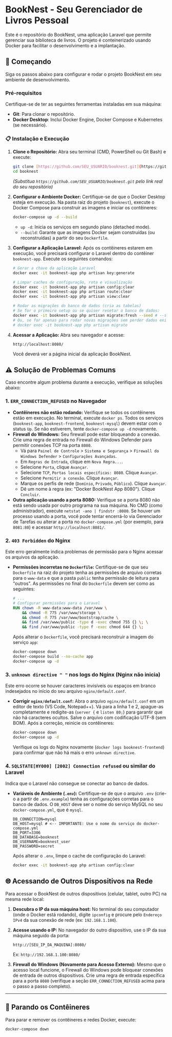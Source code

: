 # BookNest - Seu Gerenciador de Livros Pessoal

Este é o repositório do BookNest, uma aplicação Laravel que permite gerenciar sua biblioteca de livros. O projeto é conteinerizado usando Docker para facilitar o desenvolvimento e a implantação.

## 🚀 Começando

Siga os passos abaixo para configurar e rodar o projeto BookNest em seu ambiente de desenvolvimento.

### Pré-requisitos

Certifique-se de ter as seguintes ferramentas instaladas em sua máquina:

* **Git**: Para clonar o repositório.
* **Docker Desktop**: Inclui Docker Engine, Docker Compose e Kubernetes (se necessário).

### 📋 Instalação e Execução

1.  **Clone o Repositório:**
    Abra seu terminal (CMD, PowerShell ou Git Bash) e execute:
    ```bash
    git clone [https://github.com/SEU_USUARIO/booknest.git](https://github.com/SEU_USUARIO/booknest.git)
    cd booknest
    ```
    *(Substitua `https://github.com/SEU_USUARIO/booknest.git` pelo link real do seu repositório)*

2.  **Configurar o Ambiente Docker:**
    Certifique-se de que o Docker Desktop esteja em execução. Na pasta raiz do projeto (`booknest`), execute o Docker Compose para construir as imagens e iniciar os contêineres:
    ```bash
    docker-compose up -d --build
    ```
    * `up -d`: Inicia os serviços em segundo plano (detached mode).
    * `--build`: Garante que as imagens Docker sejam construídas (ou reconstruídas) a partir do seu `Dockerfile`.

3.  **Configurar a Aplicação Laravel:**
    Após os contêineres estarem em execução, você precisará configurar o Laravel dentro do contêiner `booknest-app`. Execute os seguintes comandos:

    ```bash
    # Gerar a chave da aplicação Laravel
    docker exec -it booknest-app php artisan key:generate

    # Limpar caches de configuração, rota e visualização
    docker exec -it booknest-app php artisan config:clear
    docker exec -it booknest-app php artisan route:clear
    docker exec -it booknest-app php artisan view:clear

    # Rodar as migrações do banco de dados (cria as tabelas)
    # Se for o primeiro setup ou se quiser resetar o banco de dados:
    docker exec -it booknest-app php artisan migrate:fresh --seed # --seed se tiver seeders
    # Ou, se for apenas para rodar novas migrações sem perder dados existentes:
    # docker exec -it booknest-app php artisan migrate
    ```

4.  **Acessar a Aplicação:**
    Abra seu navegador e acesse:
    ```
    http://localhost:8080/
    ```
    Você deverá ver a página inicial da aplicação BookNest.

## ⚠️ Solução de Problemas Comuns

Caso encontre algum problema durante a execução, verifique as soluções abaixo:

### 1. `ERR_CONNECTION_REFUSED` no Navegador

* **Contêineres não estão rodando:**
    Verifique se todos os contêineres estão em execução. No terminal, execute `docker ps`. Todos os serviços (`booknest-app`, `booknest-frontend`, `booknest-mysql`) devem estar com o status `Up`. Se não estiverem, tente `docker-compose up -d` novamente.
* **Firewall do Windows:**
    Seu firewall pode estar bloqueando a conexão. Crie uma regra de entrada no Firewall do Windows Defender para permitir conexões TCP na porta `8080`.
    * Vá para `Painel de Controle` > `Sistema e Segurança` > `Firewall do Windows Defender` > `Configurações Avançadas`.
    * Em `Regras de Entrada`, clique em `Nova Regra...`.
    * Selecione `Porta`, clique `Avançar`.
    * Selecione `TCP`, `Portas locais específicas: 8080`. Clique `Avançar`.
    * Selecione `Permitir a conexão`. Clique `Avançar`.
    * Marque os perfis de rede (`Domínio`, `Privado`, `Público`). Clique `Avançar`.
    * Dê um nome à regra (ex: "Docker BookNest App 8080"). Clique `Concluir`.
* **Outra aplicação usando a porta 8080:**
    Verifique se a porta 8080 não está sendo usada por outro programa na sua máquina. No CMD (como administrador), execute `netstat -ano | findstr :8080`. Se houver um processo usando a porta, você pode tentar encerrá-lo via Gerenciador de Tarefas ou alterar a porta no `docker-compose.yml` (por exemplo, para `8081:80`) e acessar `http://localhost:8081/`.

### 2. `403 Forbidden` do Nginx

Este erro geralmente indica problemas de permissão para o Nginx acessar os arquivos da aplicação.

* **Permissões incorretas no `Dockerfile`:**
    Certifique-se de que seu `Dockerfile` na raiz do projeto tenha as permissões de arquivo corretas para o `www-data` e que a pasta `public` tenha permissão de leitura para "outros". As permissões no final do `Dockerfile` devem ser como as seguintes:
    ```dockerfile
    # ...
    # Configurar permissões para o Laravel
    RUN chown -R www-data:www-data /var/www \
        && chmod -R 775 /var/www/storage \
        && chmod -R 775 /var/www/bootstrap/cache \
        && find /var/www/public -type d -exec chmod 755 {} \; \
        && find /var/www/public -type f -exec chmod 644 {} \;
    ```
    Após alterar o `Dockerfile`, você precisará reconstruir a imagem do serviço `app`:
    ```bash
    docker-compose down
    docker-compose build --no-cache app
    docker-compose up -d
    ```

### 3. `unknown directive " "` nos logs do Nginx (Nginx não inicia)

Este erro ocorre se houver caracteres invisíveis ou espaços em branco indesejados no início do seu arquivo `nginx/default.conf`.

* **Corrigir `nginx/default.conf`:**
    Abra o arquivo `nginx/default.conf` em um editor de texto (VS Code, Notepad++). Vá para a linha 1 e 2, apague-as completamente e redigite-as (`server {` e `listen 80;`) para garantir que não há caracteres ocultos. Salve o arquivo com codificação UTF-8 (sem BOM).
    Após a correção, reinicie os contêineres:
    ```bash
    docker-compose down
    docker-compose up -d
    ```
    Verifique os logs do Nginx novamente (`docker logs booknest-frontend`) para confirmar que não há mais o erro `unknown directive`.

### 4. `SQLSTATE[HY000] [2002] Connection refused` ou similar do Laravel

Indica que o Laravel não consegue se conectar ao banco de dados.

* **Variáveis de Ambiente (`.env`):**
    Certifique-se de que o arquivo `.env` (crie-o a partir de `.env.example`) tenha as configurações corretas para o banco de dados. O `DB_HOST` deve ser o nome do serviço MySQL no seu `docker-compose.yml`, que é `mysql`.
    ```dotenv
    DB_CONNECTION=mysql
    DB_HOST=mysql # <-- IMPORTANTE: Use o nome do serviço do docker-compose.yml
    DB_PORT=3306
    DB_DATABASE=booknest
    DB_USERNAME=booknest_user
    DB_PASSWORD=secret
    ```
    Após alterar o `.env`, limpe o cache de configuração do Laravel:
    ```bash
    docker exec -it booknest-app php artisan config:clear
    ```

## 🌐 Acessando de Outros Dispositivos na Rede

Para acessar o BookNest de outros dispositivos (celular, tablet, outro PC) na mesma rede local:

1.  **Descubra o IP da sua máquina host:**
    No terminal do seu computador (onde o Docker está rodando), digite `ipconfig` e procure pelo `Endereço IPv4` da sua conexão de rede (ex: `192.168.1.100`).

2.  **Acesse usando o IP:**
    No navegador do outro dispositivo, use o IP da sua máquina seguido da porta:
    ```
    http://[SEU_IP_DA_MAQUINA]:8080/
    ```
    Ex: `http://192.168.1.100:8080/`

3.  **Firewall do Windows (Novamente para Acesso Externo):**
    Mesmo que o acesso local funcione, o Firewall do Windows pode bloquear conexões de entrada de outros dispositivos. Crie uma regra de entrada específica para a porta `8080` (verifique a seção `ERR_CONNECTION_REFUSED` acima para o passo a passo completo).

---

## 🛑 Parando os Contêineres

Para parar e remover os contêineres e redes Docker, execute:
```bash
docker-compose down